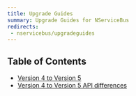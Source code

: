 ```yaml
---
title: Upgrade Guides
summary: Upgrade Guides for NServiceBus
redirects:
 - nservicebus/upgradeguides
---
```


## Table of Contents

- [Version 4 to Version 5](4to5.md)
- [Version 4 to Version 5 API differences](4to5diff.md)
